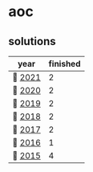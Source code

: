 # aoc

## solutions
| year | finished |
| ---- | -------- |
| :christmas_tree: [2021](/aoc/src/bin/aoc2021) | 2 |
| :christmas_tree: [2020](/aoc/src/bin/aoc2020) | 2 |
| :christmas_tree: [2019](/aoc/src/bin/aoc2019) | 2 |
| :christmas_tree: [2018](/aoc/src/bin/aoc2018) | 2 |
| :christmas_tree: [2017](/aoc/src/bin/aoc2017) | 2 |
| :christmas_tree: [2016](/aoc/src/bin/aoc2016) | 1 |
| :christmas_tree: [2015](/aoc/src/bin/aoc2015) | 4 |